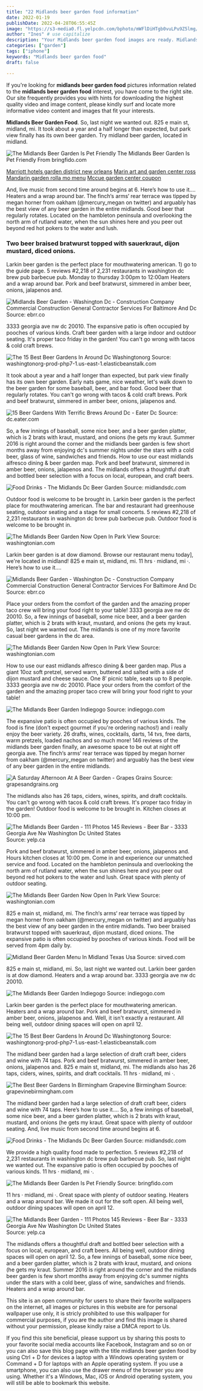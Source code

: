 ```yaml
---
title: "22 Midlands beer garden food information"
date: 2022-01-19
publishDate: 2022-04-28T06:55:45Z
image: "https://s3-media0.fl.yelpcdn.com/bphoto/mWFlDiHTgb0vuLPu9Z5lmg/l.jpg"
author: "Ines" # use capitalize
description: "Your Midlands beer garden food images are ready. Midlands beer garden food are a topic that is being searched for and liked by netizens today. You can Download the Midlands beer garden food files here. Download all free images."
categories: ["garden"]
tags: ["iphone"]
keywords: "Midlands beer garden food"
draft: false

---
```


If you're looking for **midlands beer garden food** pictures information related to the **midlands beer garden food** interest, you have come to the right  site.  Our site frequently  provides you with  hints  for downloading  the highest  quality video and image  content, please kindly surf and locate more informative video content and images  that fit your interests.

**Midlands Beer Garden Food**. So, last night we wanted out. 825 e main st, midland, mi. It took about a year and a half longer than expected, but park view finally has its own beer garden. Try midland beer garden, located in midland.

![The Midlands Beer Garden Is Pet Friendly](https://photos.bringfido.com/restaurants/6/8/0/70086/70086_262727.jpg "The Midlands Beer Garden Is Pet Friendly")
The Midlands Beer Garden Is Pet Friendly From bringfido.com

[Marriott hotels garden district new orleans](/marriott-hotels-garden-district-new-orleans/)
[Marin art and garden center ross](/marin-art-and-garden-center-ross/)
[Mandarin garden rolla mo menu](/mandarin-garden-rolla-mo-menu/)
[Mccue garden center coupon](/mccue-garden-center-coupon/)

And, live music from second time around begins at 6. Here’s how to use it…. Heaters and a wrap around bar. The finch‘s arms‘ rear terrace was tipped by megan horner from oakham (@mercury_megan on twitter) and arguably has the best view of any beer garden in the entire midlands. Good beer that regularly rotates. Located on the hambleton peninsula and overlooking the north arm of rutland water, when the sun shines here and you peer out beyond red hot pokers to the water and lush.

### Two beer braised bratwurst topped with sauerkraut, dijon mustard, diced onions.

Larkin beer garden is the perfect place for mouthwatering american. 1) go to the guide page. 5 reviews #2,218 of 2,231 restaurants in washington dc brew pub barbecue pub. Monday to thursday 3:00pm to 12:00am Heaters and a wrap around bar. Pork and beef bratwurst, simmered in amber beer, onions, jalapenos and.


![Midlands Beer Garden - Washington Dc - Construction Company Commercial Construction General Contractor Services For Baltimore And Dc](https://www.ebrr.co/wp-content/uploads/2019/08/Midlands-Beer-Garden-Washington-DC-02.jpg "Midlands Beer Garden - Washington Dc - Construction Company Commercial Construction General Contractor Services For Baltimore And Dc")
Source: ebrr.co

3333 georgia ave nw dc 20010. The expansive patio is often occupied by pooches of various kinds. Craft beer garden with a large indoor and outdoor seating. It&#039;s proper taco friday in the garden! You can&#039;t go wrong with tacos &amp; cold craft brews.

![The 15 Best Beer Gardens In Around Dc Washingtonorg](https://washington-org.s3.amazonaws.com/s3fs-public/guests-in-hook-hall-outside-beer-garden-at-night_credit-hook-hall.jpg "The 15 Best Beer Gardens In Around Dc Washingtonorg")
Source: washingtonorg-prod-php7-1.us-east-1.elasticbeanstalk.com

It took about a year and a half longer than expected, but park view finally has its own beer garden. Early nats game, nice weather, let&#039;s walk down to the beer garden for some baseball, beer, and bar food. Good beer that regularly rotates. You can&#039;t go wrong with tacos &amp; cold craft brews. Pork and beef bratwurst, simmered in amber beer, onions, jalapenos and.

![15 Beer Gardens With Terrific Brews Around Dc - Eater Dc](https://cdn.vox-cdn.com/thumbor/l5uUOVV47Ai6URwOBbHHNMq0WEM=/0x0:2000x1335/1200x900/filters:focal(840x508:1160x828)/cdn.vox-cdn.com/uploads/chorus_image/image/59857157/No_kisses_back.12.jpg "15 Beer Gardens With Terrific Brews Around Dc - Eater Dc")
Source: dc.eater.com

So, a few innings of baseball, some nice beer, and a beer garden platter, which is 2 brats with kraut, mustard, and onions (he gets my kraut. Summer 2016 is right around the corner and the midlands beer garden is few short months away from enjoying dc&#039;s summer nights under the stars with a cold beer, glass of wine, sandwiches and friends. How to use our east midlands alfresco dining &amp; beer garden map. Pork and beef bratwurst, simmered in amber beer, onions, jalapenos and. The midlands offers a thoughtful draft and bottled beer selection with a focus on local, european, and craft beers.

![Food Drinks - The Midlands Dc Beer Garden](https://midlandsdc.com/wp-content/uploads/midlands-logo-2020.png "Food Drinks - The Midlands Dc Beer Garden")
Source: midlandsdc.com

Outdoor food is welcome to be brought in. Larkin beer garden is the perfect place for mouthwatering american. The bar and restaurant had greenhouse seating, outdoor seating and a stage for small concerts. 5 reviews #2,218 of 2,231 restaurants in washington dc brew pub barbecue pub. Outdoor food is welcome to be brought in.

![The Midlands Beer Garden Now Open In Park View](https://www.washingtonian.com/wp-content/uploads/2016/11/IMG_8051.jpg "The Midlands Beer Garden Now Open In Park View")
Source: washingtonian.com

Larkin beer garden is at dow diamond. Browse our restaurant menu today], we&#039;re located in midland! 825 e main st, midland, mi. 11 hrs · midland, mi ·. Here’s how to use it….

![Midlands Beer Garden - Washington Dc - Construction Company Commercial Construction General Contractor Services For Baltimore And Dc](https://www.ebrr.co/wp-content/uploads/2019/08/Midlands-Beer-Garden-Washington-DC-01.jpg "Midlands Beer Garden - Washington Dc - Construction Company Commercial Construction General Contractor Services For Baltimore And Dc")
Source: ebrr.co

Place your orders from the comfort of the garden and the amazing proper taco crew will bring your food right to your table! 3333 georgia ave nw dc 20010. So, a few innings of baseball, some nice beer, and a beer garden platter, which is 2 brats with kraut, mustard, and onions (he gets my kraut. So, last night we wanted out. The midlands is one of my more favorite casual beer gardens in the dc area.

![The Midlands Beer Garden Now Open In Park View](https://www.washingtonian.com/wp-content/uploads/2016/11/IMG_8048.jpg "The Midlands Beer Garden Now Open In Park View")
Source: washingtonian.com

How to use our east midlands alfresco dining &amp; beer garden map. Plus a giant 10oz soft pretzel, served warm, buttered and salted with a side of dijon mustard and cheese sauce. One 8′ picnic table, seats up to 8 people. 3333 georgia ave nw dc 20010. Place your orders from the comfort of the garden and the amazing proper taco crew will bring your food right to your table!

![The Midlands Beer Garden Indiegogo](https://c1.iggcdn.com/indiegogo-media-prod-cld/image/upload/c_fill,f_auto,h_630,w_1200/v1460395422/p5box2effvssf9potras.jpg "The Midlands Beer Garden Indiegogo")
Source: indiegogo.com

The expansive patio is often occupied by pooches of various kinds. The food is fine (don&#039;t expect gourmet if you&#039;re ordering nachos!) and i really enjoy the beer variety. 26 drafts, wines, cocktails, darts, 14 tvs, free darts, warm pretzels, loaded nachos and so much more! 146 reviews of the midlands beer garden finally, an awesome space to be out at night off georgia ave. The finch‘s arms‘ rear terrace was tipped by megan horner from oakham (@mercury_megan on twitter) and arguably has the best view of any beer garden in the entire midlands.

![A Saturday Afternoon At A Beer Garden - Grapes Grains](https://1.bp.blogspot.com/-6Xy5oEhSv6E/XSubNq6oEPI/AAAAAAAAOE4/LHCiQiWQK-EQxr-81W5AQxSLBZYPCaLpgCLcBGAs/s1600/the_midlands_beer_garden_DC.jpg "A Saturday Afternoon At A Beer Garden - Grapes Grains")
Source: grapesandgrains.org

The midlands also has 26 taps, ciders, wines, spirits, and draft cocktails. You can&#039;t go wrong with tacos &amp; cold craft brews. It&#039;s proper taco friday in the garden! Outdoor food is welcome to be brought in. Kitchen closes at 10:00 pm.

![The Midlands Beer Garden - 111 Photos 145 Reviews - Beer Bar - 3333 Georgia Ave Nw Washington Dc United States](https://s3-media0.fl.yelpcdn.com/bphoto/cQ4jMslFqp4OdBNH8LMJPw/l.jpg "The Midlands Beer Garden - 111 Photos 145 Reviews - Beer Bar - 3333 Georgia Ave Nw Washington Dc United States")
Source: yelp.ca

Pork and beef bratwurst, simmered in amber beer, onions, jalapenos and. Hours kitchen closes at 10:00 pm. Come in and experience our unmatched service and food. Located on the hambleton peninsula and overlooking the north arm of rutland water, when the sun shines here and you peer out beyond red hot pokers to the water and lush. Great space with plenty of outdoor seating.

![The Midlands Beer Garden Now Open In Park View](https://www.washingtonian.com/wp-content/uploads/2016/11/IMG_8037.jpg "The Midlands Beer Garden Now Open In Park View")
Source: washingtonian.com

825 e main st, midland, mi. The finch‘s arms‘ rear terrace was tipped by megan horner from oakham (@mercury_megan on twitter) and arguably has the best view of any beer garden in the entire midlands. Two beer braised bratwurst topped with sauerkraut, dijon mustard, diced onions. The expansive patio is often occupied by pooches of various kinds. Food will be served from 4pm daily by.

![Midland Beer Garden Menu In Midland Texas Usa](https://d6ozfheqtj1tz.cloudfront.net/ChIJ3zKHhKnQ-4YRasuz3uJc0hE/5b97b8bd317ab.jpg "Midland Beer Garden Menu In Midland Texas Usa")
Source: sirved.com

825 e main st, midland, mi. So, last night we wanted out. Larkin beer garden is at dow diamond. Heaters and a wrap around bar. 3333 georgia ave nw dc 20010.

![The Midlands Beer Garden Indiegogo](https://c3.iggcdn.com/indiegogo-media-prod-cld/image/upload/c_fill,w_695,g_auto,q_auto,dpr_2.6,f_auto,h_460/d7p3hjpqkvlookjaof8u "The Midlands Beer Garden Indiegogo")
Source: indiegogo.com

Larkin beer garden is the perfect place for mouthwatering american. Heaters and a wrap around bar. Pork and beef bratwurst, simmered in amber beer, onions, jalapenos and. Well, it isn&#039;t exactly a restaurant. All being well, outdoor dining spaces will open on april 12.

![The 15 Best Beer Gardens In Around Dc Washingtonorg](https://washingtonorg-prod-php7-1.us-east-1.elasticbeanstalk.com/s3/files/styles/editorial_wide/public/the-midlands-beer-garden-in-park-view_credit-midlands.jpg?itok=J7ODyK7b "The 15 Best Beer Gardens In Around Dc Washingtonorg")
Source: washingtonorg-prod-php7-1.us-east-1.elasticbeanstalk.com

The midland beer garden had a large selection of draft craft beer, ciders and wine with 74 taps. Pork and beef bratwurst, simmered in amber beer, onions, jalapenos and. 825 e main st, midland, mi. The midlands also has 26 taps, ciders, wines, spirits, and draft cocktails. 11 hrs · midland, mi ·.

![The Best Beer Gardens In Birmingham Grapevine Birmingham](https://www.grapevinebirmingham.com/wp-content/uploads/2016/08/old-crown-beer-garden-digbeth.jpg "The Best Beer Gardens In Birmingham Grapevine Birmingham")
Source: grapevinebirmingham.com

The midland beer garden had a large selection of draft craft beer, ciders and wine with 74 taps. Here’s how to use it…. So, a few innings of baseball, some nice beer, and a beer garden platter, which is 2 brats with kraut, mustard, and onions (he gets my kraut. Great space with plenty of outdoor seating. And, live music from second time around begins at 6.

![Food Drinks - The Midlands Dc Beer Garden](https://utfb-images.untappd.com/logos/e7b7f7bd77a6e14e46bea94ed4768261b5ae6166.jpg?auto=compress "Food Drinks - The Midlands Dc Beer Garden")
Source: midlandsdc.com

We provide a high quality food made to perfection. 5 reviews #2,218 of 2,231 restaurants in washington dc brew pub barbecue pub. So, last night we wanted out. The expansive patio is often occupied by pooches of various kinds. 11 hrs · midland, mi ·.

![The Midlands Beer Garden Is Pet Friendly](https://photos.bringfido.com/restaurants/6/8/0/70086/70086_262727.jpg "The Midlands Beer Garden Is Pet Friendly")
Source: bringfido.com

11 hrs · midland, mi ·. Great space with plenty of outdoor seating. Heaters and a wrap around bar. We made it out for the soft open. All being well, outdoor dining spaces will open on april 12.

![The Midlands Beer Garden - 111 Photos 145 Reviews - Beer Bar - 3333 Georgia Ave Nw Washington Dc United States](https://s3-media0.fl.yelpcdn.com/bphoto/mWFlDiHTgb0vuLPu9Z5lmg/l.jpg "The Midlands Beer Garden - 111 Photos 145 Reviews - Beer Bar - 3333 Georgia Ave Nw Washington Dc United States")
Source: yelp.ca

The midlands offers a thoughtful draft and bottled beer selection with a focus on local, european, and craft beers. All being well, outdoor dining spaces will open on april 12. So, a few innings of baseball, some nice beer, and a beer garden platter, which is 2 brats with kraut, mustard, and onions (he gets my kraut. Summer 2016 is right around the corner and the midlands beer garden is few short months away from enjoying dc&#039;s summer nights under the stars with a cold beer, glass of wine, sandwiches and friends. Heaters and a wrap around bar.

This site is an open community for users to share their favorite wallpapers on the internet, all images or pictures in this website are for personal wallpaper use only, it is stricly prohibited to use this wallpaper for commercial purposes, if you are the author and find this image is shared without your permission, please kindly raise a DMCA report to Us.

If you find this site beneficial, please support us by sharing this posts to your favorite social media accounts like Facebook, Instagram and so on or you can also save this blog page with the title midlands beer garden food by using Ctrl + D for devices a laptop with a Windows operating system or Command + D for laptops with an Apple operating system. If you use a smartphone, you can also use the drawer menu of the browser you are using. Whether it's a Windows, Mac, iOS or Android operating system, you will still be able to bookmark this website.
